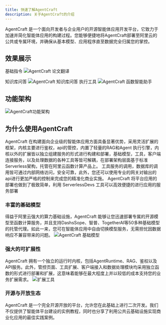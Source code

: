 ```yaml
---
title: 快速了解AgentCraft
description: 关于AgentCraft的介绍
---
```


AgentCraft 是一个面向开发者与企业用户的开源智能体应用开发平台，它致力于加速并简化智能体应用的构建过程。您能够便捷地将AgentCraft部署至阿里云的公共或专属环境，并确保从基本模型、应用程序直至数据完全归属您的掌控。
## 效果展示
基础指令
![AgentCraft 论文翻译](https://img.alicdn.com/imgextra/i2/O1CN01ske5Dk1i36BX2m4BE_!!6000000004356-1-tps-1777-893.gif)

知识库问答
![AgentCraft 知识库问答](https://img.alicdn.com/imgextra/i3/O1CN010RtRR01mbgYUUIp8w_!!6000000004973-1-tps-1777-893.gif)
执行工具
![AgentCraft 函数智能助手](https://img.alicdn.com/imgextra/i2/O1CN01AnUGbS1jfOvNDtIx4_!!6000000004575-1-tps-1777-893.gif)

## 功能架构
![AgentCraft功能架构](https://img.alicdn.com/imgextra/i1/O1CN01Vp44wt1FtemW2SadJ_!!6000000000545-0-tps-2232-1240.jpg)


## 为什么使用AgentCraft
AgentCraft 在构建面向企业级的智能体应用方面具备显著优势，采用灵活扩展的框架，内核主要进行鉴权，api的管控，内置了轻量的RAG和Agent 执行引擎，内核以外的扩展皆以独立组建服务的形式进行构建和部署，基础模型，工具，客户端连接服务，以及处理数据的各种工具等皆可解耦，在部署架构层面基于标准Serverless架构，托管在阿里云函数计算产品上。
工具服务的调用，数据库的调用皆可通过内部网络访问，安全可靠，此外，您还可以使用专业的网关对输出的api进行更加严格的控制来完成您的精准化商业实施。
AgentCraft 将平台应用的部署也做到了极致简单，利用 ServerlessDevs 工具可以高效便捷的进行应用的服务部署
### 丰富的基础模型
得益于阿里云强大的算力基础设施，AgentCraft 能够让您迅速部署专属的开源模型至函数计算服务，并且支持DashsSope、智普、TogetherAI等50多种基础模型的托管代理。如此一来，您可在智能体应用中自由切换模型服务，无需担忧因数据响应不兼容带来的问题。
![AgentCraft 基础模型](https://img.alicdn.com/imgextra/i1/O1CN01eG9xn622vPTDgxnlW_!!6000000007182-0-tps-3786-1922.jpg)
### 强大的可扩展性
AgentCraft 拥有一个独立的运行时内核，包括AgentRuntime、RAG、鉴权以及API服务。此外，管控页面、工具扩展、客户端接入和数据处理模块均采用独立函数的形式进行部署和扩展，这意味着能够在最大程度上并以较低的成本支持您的业务扩展需求。
![扩展工具](https://img.alicdn.com/imgextra/i4/O1CN01K5WWIu1LTRoQYltM3_!!6000000001300-0-tps-3800-1930.jpg)
### 开源与开放生态

AgentCraft 是一个完全开源开放的平台，允许您在此基础上进行二次开发。我们不仅提供了智能体平台建设的实例教程，同时也分享了利用公共云基础设施实现商业化应用的最佳实践案例。